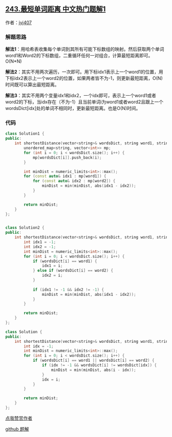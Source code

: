 ## [243.最短单词距离 中文热门题解1](https://leetcode.cn/problems/shortest-word-distance/solutions/100000/zhong-gui-zhong-ju-243-zui-duan-dan-ci-j-ali5)

作者：[jyj407](https://leetcode.cn/u/jyj407)
### 解题思路
**解法1**：用哈希表收集每个单词到其所有可能下标数组的映射。然后获取两个单词word1和Word2的下标数组，二重循环任何一对组合，计算最短距离即可。O(N*N)

**解法2**：其实不用两次遍历，一次即可。用下标idx1表示上一个word1的位置，用下标idx2表示上一个word2的位置，如果两者皆不为-1，则更新最短距离，O(N)时间既可以算出最短距离。

**解法3**：其实不用两个变量idx1和idx2，一个idx即可，表示上一个word1或者word2的下标，当idx存在（不为-1）且当前单词i为word1或者word2且跟上一个wordsDict[idx]处的单词不相同时，更新最短距离。也是O(N)时间。

### 代码

```cpp
class Solution1 {
public:
    int shortestDistance(vector<string>& wordsDict, string word1, string word2) {
        unordered_map<string, vector<int>> mp;
        for (int i = 0; i < wordsDict.size(); i++) {
            mp[wordsDict[i]].push_back(i);
        }

        int minDist = numeric_limits<int>::max();
        for (const auto& idx1 : mp[word1]) {
            for (const auto& idx2 : mp[word2]) {
                minDist = min(minDist, abs(idx1 - idx2));
            }
        }

        return minDist;
    }
};


class Solution2 {
public:
    int shortestDistance(vector<string>& wordsDict, string word1, string word2) {
        int idx1 = -1;
        int idx2 = -1;
        int minDist = numeric_limits<int>::max();
        for (int i = 0; i < wordsDict.size(); i++) {
            if (wordsDict[i] == word1) {
                idx1 = i;
            } else if (wordsDict[i] == word2) {
                idx2 = i;
            }
            
            if (idx1 != -1 && idx2 != -1) { 
                minDist = min(minDist, abs(idx1 - idx2));
            }
        }

        return minDist;
    }
};

class Solution {
public:
    int shortestDistance(vector<string>& wordsDict, string word1, string word2) {
        int idx = -1;
        int minDist = numeric_limits<int>::max();
        for (int i = 0; i < wordsDict.size(); i++) {
            if (wordsDict[i] == word1 || wordsDict[i] == word2) {
                if (idx != -1 && wordsDict[i] != wordsDict[idx]) { 
                    minDist = min(minDist, abs(i - idx));
                }
                idx = i;
            }
        }

        return minDist;
    }
};
```

[点我赞赏作者](https://github.com/jyj407/leetcode/blob/master/wechat%20reward%20QRCode.png)

[github 题解](https://github.com/jyj407/leetcode/blob/master/243.md)